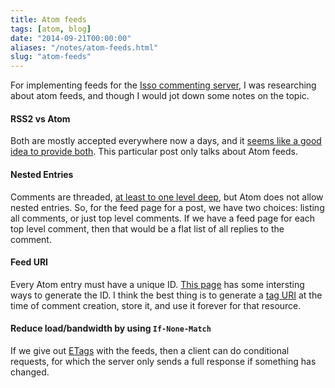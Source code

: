 ```yaml
---
title: Atom feeds
tags: [atom, blog]
date: "2014-09-21T00:00:00"
aliases: "/notes/atom-feeds.html"
slug: "atom-feeds"
---
```


For implementing feeds for the [Isso commenting server][1], I was researching
about atom feeds, and though I would jot down some notes on the topic.

#### RSS2 vs Atom

Both are mostly accepted everywhere now a days, and it [seems like  a good idea
to provide both][2]. This particular post only talks about Atom feeds.

#### Nested Entries

Comments are threaded, [at least to one level deep][3], but Atom does not allow
nested entries. So, for the feed page for a post, we have two choices: listing
all comments, or just top level comments. If we have a feed page for each top
level comment, then that would be a flat list of all replies to the comment.

#### Feed URI

Every Atom entry must have a unique ID. [This page][4] has some intersting ways
to generate the ID. I think the best thing is to generate a [tag URI][5] at the
time of comment creation, store it, and use it forever for that resource.

#### Reduce load/bandwidth by using `If-None-Match`

If we give out [ETags][6] with the feeds, then a client can do conditional
requests, for which the server only sends a full response if something has
changed.

[1]: http://posativ.org/isso/
[2]: http://wordpress.stackexchange.com/questions/2922/should-i-provide-rss-or-atom-feeds
[3]: http://blog.codinghorror.com/web-discussions-flat-by-design/
[4]: http://web.archive.org/web/20110514113830/http://diveintomark.org/archives/2004/05/28/howto-atom-id
[5]: http://en.wikipedia.org/wiki/Tag_URI
[6]: http://en.wikipedia.org/wiki/HTTP_ETag
